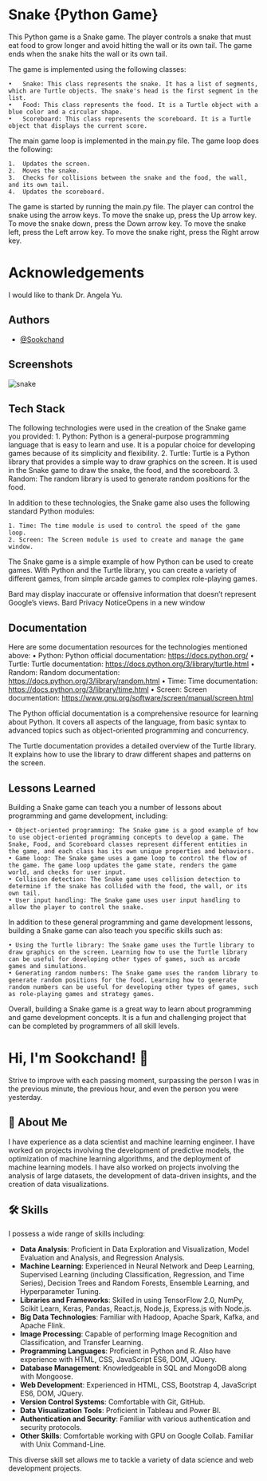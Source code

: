 
#  Snake {Python Game}
This Python game is a Snake game. The player controls a snake that must eat food to grow longer and avoid hitting the wall or its own tail. The game ends when the snake hits the wall or its own tail.

The game is implemented using the following classes:

    •	Snake: This class represents the snake. It has a list of segments, which are Turtle objects. The snake's head is the first segment in the list.
    •	Food: This class represents the food. It is a Turtle object with a blue color and a circular shape.
    •	Scoreboard: This class represents the scoreboard. It is a Turtle object that displays the current score.

The main game loop is implemented in the main.py file. The game loop does the following:

    1. 	Updates the screen.
    2.	Moves the snake.
    3.	Checks for collisions between the snake and the food, the wall, and its own tail.
    4.	Updates the scoreboard.

The game is started by running the main.py file. The player can control the snake using the arrow keys. To move the snake up, press the Up arrow key. To move the snake down, press the Down arrow key. To move the snake left, press the Left arrow key. To move the snake right, press the Right arrow key.

#  Acknowledgements
I would like to thank Dr. Angela Yu.
## Authors

- [@Sookchand](https://github.com/Sookchand)


## Screenshots

![snake](https://github.com/Sookchand/Snake-Game/assets/34344439/b7cd1e0d-d6ae-4a11-a74a-8b92f9edbf3a)



## Tech Stack
The following technologies were used in the creation of the Snake game you provided:
    1. Python: Python is a general-purpose programming language that is easy to learn and use. It is a popular choice for developing games because of its simplicity and flexibility.
    2. Turtle: Turtle is a Python library that provides a simple way to draw graphics on the screen. It is used in the Snake game to draw the snake, the food, and the scoreboard.
    3. Random: The random library is used to generate random positions for the food.

In addition to these technologies, the Snake game also uses the following standard Python modules:

    1. Time: The time module is used to control the speed of the game loop.
    2. Screen: The Screen module is used to create and manage the game window.
    
The Snake game is a simple example of how Python can be used to create games. With Python and the Turtle library, you can create a variety of different games, from simple arcade games to complex role-playing games.




Bard may display inaccurate or offensive information that doesn’t represent Google’s views. Bard Privacy NoticeOpens in a new window


## Documentation
Here are some documentation resources for the technologies mentioned above:
    •	Python: Python official documentation: https://docs.python.org/ 
    •	Turtle: Turtle documentation: https://docs.python.org/3/library/turtle.html 
    •	Random: Random documentation: https://docs.python.org/3/library/random.html 
    •	Time: Time documentation: https://docs.python.org/3/library/time.html 
    •	Screen: Screen documentation: https://www.gnu.org/software/screen/manual/screen.html

The Python official documentation is a comprehensive resource for learning about Python. It covers all aspects of the language, from basic syntax to advanced topics such as object-oriented programming and concurrency.

The Turtle documentation provides a detailed overview of the Turtle library. It explains how to use the library to draw different shapes and patterns on the screen.

## Lessons Learned
Building a Snake game can teach you a number of lessons about programming and game development, including:

    • Object-oriented programming: The Snake game is a good example of how to use object-oriented programming concepts to develop a game. The Snake, Food, and Scoreboard classes represent different entities in the game, and each class has its own unique properties and behaviors. 
    • Game loop: The Snake game uses a game loop to control the flow of the game. The game loop updates the game state, renders the game world, and checks for user input. 
    • Collision detection: The Snake game uses collision detection to determine if the snake has collided with the food, the wall, or its own tail. 
    • User input handling: The Snake game uses user input handling to allow the player to control the snake.

In addition to these general programming and game development lessons, building a Snake game can also teach you specific skills such as:

    • Using the Turtle library: The Snake game uses the Turtle library to draw graphics on the screen. Learning how to use the Turtle library can be useful for developing other types of games, such as arcade games and simulations. 
    • Generating random numbers: The Snake game uses the random library to generate random positions for the food. Learning how to generate random numbers can be useful for developing other types of games, such as role-playing games and strategy games.

Overall, building a Snake game is a great way to learn about programming and game development concepts. It is a fun and challenging project that can be completed by programmers of all skill levels.
# Hi, I'm Sookchand! 👋

Strive to improve with each passing moment, surpassing the person I was in the previous minute, the previous hour, and even the person you were yesterday.
## 🚀 About Me
I have experience as a data scientist and machine learning engineer. I have worked on projects involving the development of predictive models, the optimization of machine learning algorithms, and the deployment of machine learning models. I have also worked on projects involving the analysis of large datasets, the development of data-driven insights, and the creation of data visualizations.
## 🛠 Skills
I possess a wide range of skills including:

- **Data Analysis**: Proficient in Data Exploration and Visualization, Model Evaluation and Analysis, and Regression Analysis.
- **Machine Learning**: Experienced in Neural Network and Deep Learning, Supervised Learning (including Classification, Regression, and Time Series), Decision Trees and Random Forests, Ensemble Learning, and Hyperparameter Tuning.
- **Libraries and Frameworks**: Skilled in using TensorFlow 2.0, NumPy, Scikit Learn, Keras, Pandas, React.js, Node.js, Express.js with Node.js.
- **Big Data Technologies**: Familiar with Hadoop, Apache Spark, Kafka, and Apache Flink.
- **Image Processing**: Capable of performing Image Recognition and Classification, and Transfer Learning.
- **Programming Languages**: Proficient in Python and R. Also have experience with HTML, CSS, JavaScript ES6, DOM, JQuery.
- **Database Management**: Knowledgeable in SQL and MongoDB along with Mongoose.
- **Web Development**: Experienced in HTML, CSS, Bootstrap 4, JavaScript ES6, DOM, JQuery.
- **Version Control Systems**: Comfortable with Git, GitHub.
- **Data Visualization Tools**: Proficient in Tableau and Power BI.
- **Authentication and Security**: Familiar with various authentication and security protocols.
- **Other Skills**: Comfortable working with GPU on Google Collab. Familiar with Unix Command-Line.

This diverse skill set allows me to tackle a variety of data science and web development projects.
